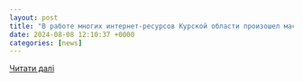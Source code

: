 ```yaml
---
layout: post
title: "В работе многих интернет-ресурсов Курской области произошел массовый сбой"
date: 2024-08-08 12:10:37 +0000
categories: [news]
---
```


[Читати далі](https://mosregtoday.ru/news/power/v-rabote-mnogih-internet-resursov-kurskoj-oblasti-proizoshel-massovyj-sboj/)
